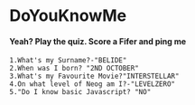 # DoYouKnowMe
#### Yeah? Play the quiz. Score a Fifer and ping me

    1.What's my Surname?-"BELIDE"
    2.When was I born? "2ND OCTOBER"
    3.What's my Favourite Movie?"INTERSTELLAR"
    4.On what level of Neog am I?-"LEVELZERO"
    5."Do I know basic Javascript? "NO"
